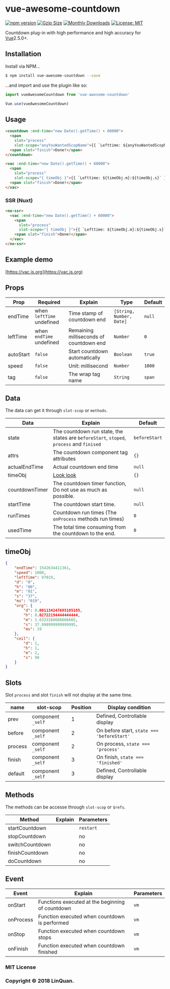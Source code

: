 # vue-awesome-countdown
[![npm version](https://badge.fury.io/js/vue-awesome-countdown.svg)](https://badge.fury.io/js/vue-awesome-countdown)
[![Gzip Size](http://img.badgesize.io/https://unpkg.com/vue-awesome-countdown/vue-awesome-countdown.vue?compression=gzip&style=flat-square)](https://unpkg.com/vue-awesome-countdown)
[![Monthly Downloads](https://img.shields.io/npm/dm/vue-awesome-countdown.svg)](https://www.npmjs.com/package/vue-awesome-countdown)
[![License: MIT](https://img.shields.io/badge/License-MIT-yellow.svg)](https://opensource.org/licenses/MIT)

Countdown plug-in with high performance and high accuracy for [Vue](http://vuejs.org/)2.5.0+.

## Installation

Install via NPM...

```sh
$ npm install vue-awesome-countdown --save
```

...and import and use the plugin like so:

```js
import vueAwesomeCountdown from 'vue-awesome-countdown'

Vue.use(vueAwesomeCountdown)
```

## Usage

```html
<countdown :end-time="new Date().getTime() + 60000">
  <span
    slot="process"
    slot-scope="anyYouWantedScopName">{{ `Lefttime: ${anyYouWantedScopName.timeObj.ceil.s}` }}</span>
  <span slot="finish">Done!</span>
</countdown>
```

```html
<vac :end-time="new Date().getTime() + 60000">
  <span
    slot="process"
    slot-scope="{ timeObj }">{{ `Lefttime: ${timeObj.m}:${timeObj.s}` }}</span>
  <span slot="finish">Done!</span>
</vac>
```

### SSR (Nuxt)
```html
<no-ssr>
  <vac :end-time="new Date().getTime() + 60000">
    <span
      slot="process"
      slot-scope="{ timeObj }">{{ `Lefttime: ${timeObj.m}:${timeObj.s}` }}</span>
    <span slot="finish">Done!</span>
  </vac>
</no-ssr>
```

## Example demo

[https://vac.js.org](https://vac.js.org)

## Props

| Prop | Required | Explain | Type | Default |
| ------ | ------ | ------ | ------ | ------ |
| endTime | when `leftTime` undefined | Time stamp of countdown end | `[String, Number, Date]` | `null` |
| leftTime | when `endTime` undefined | Remaining milliseconds of countdown end |  `Number` | `0` |
| autoStart | `false` | Start countdown automatically | `Boolean` | `true` |
| speed | `false` | Unit: millisecond | `Number` | `1000` |
| tag | `false` | The wrap tag name | `String` | `span` |

## Data

The data can get it through `slot-scop` or `methods`.

| Data | Explain | Default |
| ------ | ------ | ------ |
| state | The countdown run state, the states are `beforeStart`, `stoped`, `process` and `finised` | `beforeStart` |
| attrs | The countdown component tag attributes | `{}` |
| actualEndTime | Actual countdown end time | `null` |
| timeObj | <a href="#timeobj">Look look</a> |  `{}` |
| countdownTimer | The countdown timer function, Do not use as much as possible. |`null` |
| startTime | The countdown start time. | `null` |
| runTimes | Countdown run times (The `onProcess` methods run times) | `0` |
| usedTime | The total time consuming from the countdown to the end. | `0` |

## timeObj

```json
{
    "endTime": 1542634411361,
    "speed": 1000,
    "leftTime": 97019,
    "d": "0",
    "h": "00",
    "m": "01",
    "s": "37",
    "ms": "019",
    "org": {
        "d": 0.001134247685185185,
        "h": 0.02722194444444444,
        "m": 1.6333166666666665,
        "s": 37.998999999999995,
        "ms": 19
    },
    "ceil": {
        "d": 1,
        "h": 1,
        "m": 2,
        "s": 98
    }
}
```

## Slots

Slot `process` and slot `finish` will not display at the same time.

| name | slot-scop | Position | Display condition |
| ------ | ------ | ------ | ------ |
| prev | component `_self` | 1 | Defined, Controllable display |
| before | component `_self` | 2 | On before start, `state === 'beforeStart'` |
| process | component `_self` | 2 | On process,  `state === 'process'` |
| finish | component `_self` | 3 | On finish,  `state === 'finished'` |
| default | component `_self` | 3 | Defined, Controllable display |

## Methods

The methods can be accesse through `slot-scop` or `$refs`.

| Method | Explain | Parameters |
| ------ | ------ | ------ |
| startCountdown | | `restart` |
| stopCountdown | | no |
| switchCountdown | | no |
| finishCountdown | | no |
| doCountdown | | no |

## Event

| Event | Explain | Parameters |
| ------ | ------ | ------ |
| onStart | Functions executed at the beginning of countdown | `vm` |
| onProcess | Function executed when countdown is performed | `vm` |
| onStop | Function executed when countdown stops | `vm` |
| onFinish | Function executed when countdown finished | `vm` |

### MIT License

### Copyright &copy; 2018 LinQuan.
